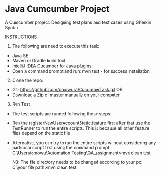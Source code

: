 # Java Cumcumber Project

A Cumcumber project: Designing test plans and test cases using Gherkin Syntax

INSTRUCTIONS

1. The following are need to execute this task:
- Java SE
- Maven or Gradle build tool
- IntelliJ IDEA Cucumber for Java plugins
- Open a command prompt and run: mvn test - for success installation

2. Clone the repo:
- Git: https://github.com/omowura/CucumberTask.git OR
- Download a Zip of master manually on your computer

3. Run Test
- The test scripts are runned following these steps:
- Run the registerNewUserAccountStatic.feature first after that use the TestRunner to run the entire scripts. This is because all other feature files depend on the         static file
- Alternative, you can try to run the entire scripts without considering any particular script first using the command prompt:
  C:\Users\omowu\Automation Testing\QA_assignment>mvn clean test
  
  NB: The file directory needs to be changed according to your pc: C:\your file path>mvn clean test
